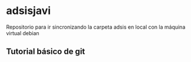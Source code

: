 # adsisjavi

Repositorio para ir sincronizando la carpeta adsis en local con la máquina virtual debian

## Tutorial básico de git

